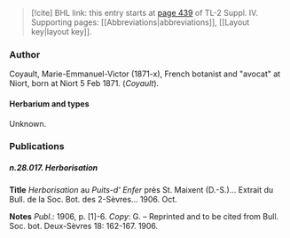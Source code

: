 > [!cite] BHL link: this entry starts at [page 439](https://www.biodiversitylibrary.org/item/103860#page/449/mode/1up) of TL-2 Suppl. IV.
> Supporting pages: [[Abbreviations|abbreviations]], [[Layout key|layout key]].

### Author

Coyault, Marie-Emmanuel-Victor (1871-x), French botanist and "avocat" at Niort, born at Niort 5 Feb 1871. (*Coyault*).

#### Herbarium and types

Unknown.

### Publications

##### n.28.017. Herborisation

**Title**
*Herborisation* au *Puits-d' Enfer* près St. Maixent (D.-S.)... Extrait du Bull. de la Soc. Bot. des 2-Sèvres... 1906. Oct.

**Notes**
*Publ*.: 1906, p. \[1\]-6. *Copy*: G. – Reprinted and to be cited from Bull. Soc. bot. Deux-Sèvres 18: 162-167. 1906.

